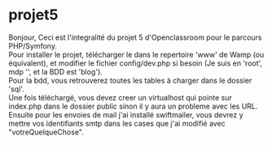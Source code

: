# projet5
Bonjour,
Ceci est l'integralité du projet 5 d'Openclassroom pour le parcours PHP/Symfony.<br>
Pour installer le projet, télécharger le dans le repertoire 'www' de Wamp (ou équivalent), et modifier le fichier config/dev.php si besoin (Je suis en 'root', mdp '', et la BDD est 'blog').<br>
Pour la bdd, vous retrouverez toutes les tables à charger dans le dossier 'sql'.<br>
Une fois téléchargé, vous devez creer un virtualhost qui pointe sur index.php dans le dossier public sinon il y aura un probleme avec les URL.<br>
Ensuite pour les envoies de mail j'ai installé swiftmailer, vous devrez y mettre vos identifiants smtp dans les cases que j'ai modifié avec "votreQuelqueChose".
